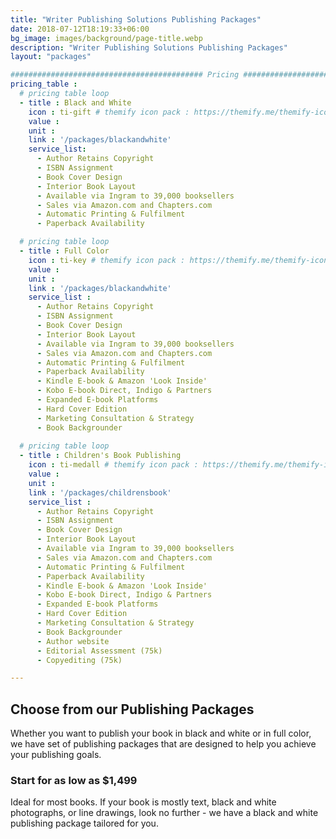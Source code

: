 ```yaml
---
title: "Writer Publishing Solutions Publishing Packages"
date: 2018-07-12T18:19:33+06:00
bg_image: images/background/page-title.webp
description: "Writer Publishing Solutions Publishing Packages"
layout: "packages"

########################################### Pricing #########################################
pricing_table : 
  # pricing table loop
  - title : Black and White
    icon : ti-gift # themify icon pack : https://themify.me/themify-icons
    value : 
    unit : 
    link : '/packages/blackandwhite'
    service_list: 
      - Author Retains Copyright
      - ISBN Assignment
      - Book Cover Design
      - Interior Book Layout
      - Available via Ingram to 39,000 booksellers
      - Sales via Amazon.com and Chapters.com
      - Automatic Printing & Fulfilment
      - Paperback Availability

  # pricing table loop
  - title : Full Color
    icon : ti-key # themify icon pack : https://themify.me/themify-icons
    value : 
    unit : 
    link : '/packages/blackandwhite'
    service_list : 
      - Author Retains Copyright
      - ISBN Assignment
      - Book Cover Design
      - Interior Book Layout
      - Available via Ingram to 39,000 booksellers
      - Sales via Amazon.com and Chapters.com
      - Automatic Printing & Fulfilment
      - Paperback Availability
      - Kindle E-book & Amazon 'Look Inside'
      - Kobo E-book Direct, Indigo & Partners
      - Expanded E-book Platforms
      - Hard Cover Edition
      - Marketing Consultation & Strategy
      - Book Backgrounder
      
  # pricing table loop
  - title : Children's Book Publishing
    icon : ti-medall # themify icon pack : https://themify.me/themify-icons
    value : 
    unit : 
    link : '/packages/childrensbook'
    service_list : 
      - Author Retains Copyright
      - ISBN Assignment
      - Book Cover Design
      - Interior Book Layout
      - Available via Ingram to 39,000 booksellers
      - Sales via Amazon.com and Chapters.com
      - Automatic Printing & Fulfilment
      - Paperback Availability
      - Kindle E-book & Amazon 'Look Inside'
      - Kobo E-book Direct, Indigo & Partners
      - Expanded E-book Platforms
      - Hard Cover Edition
      - Marketing Consultation & Strategy
      - Book Backgrounder
      - Author website
      - Editorial Assessment (75k)
      - Copyediting (75k)

---
```


## Choose from our Publishing Packages

Whether you want to publish your book in black and white or in full color, we
have set of publishing packages that are designed to help you achieve your publishing goals.

### Start for as low as $1,499

Ideal for most books. If your book is mostly text, black and white photographs, or line drawings, look no further - we have a black and white publishing package tailored for you.